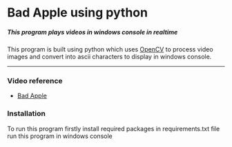 <h1>Bad Apple using python</h1>

<h5>This program plays videos in windows console in realtime</h5>

<p>This program is built using python which uses <a href="https://docs.opencv.org/master/" target="_blank">OpenCV</a> to process video images and convert into ascii characters to display in windows console.</p>

<hr>
<h3>Video reference</h3>
<ul>
  <li><a href='https://youtu.be/FtutLA63Cp8' target="_blank">Bad Apple</a></li>
</ul>

<h3>Installation</h3>
<p>To run this program firstly install required packages in requirements.txt file
  run this program in windows console </p>
